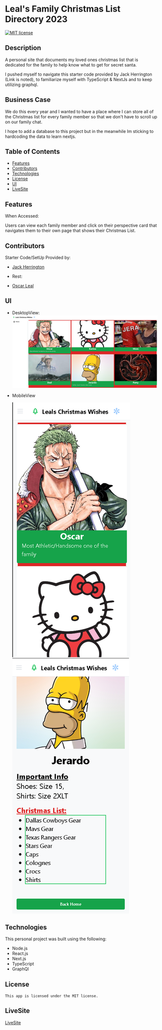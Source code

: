 # Leal's Family Christmas List Directory 2023

[![MIT license](https://img.shields.io/badge/License-MIT-blue.svg)](https://lbesson.mit-license.org/)

## Description

A personal site that documents my loved ones christmas list that is dedicated for the family to help know what to get for secret santa.

I pushed myself to navigate this starter code provided by Jack Herrington (Link is noted), to familiarize myself with TypeScript & NextJs and to keep utilizing graphql.

## Business Case

We do this every year and I wanted to have a place where I can store all of the Christmas list for every family member so that we don't have to scroll up on our family chat.

I hope to add a database to this project but in the meanwhile Im sticking to hardcoding the data to learn nextjs.

## Table of Contents

- [Features](#features)
- [Contributors](#contributors)
- [Technologies](#technologies)
- [License](#license)
- [UI](#ui)
- [LiveSite](#livesite)

## Features

When Accessed:

Users can view each family member and click on their perspective card that navigates them to their own page that shows their Christmas List.

## Contributors

Starter Code/SetUp Provided by:

- [Jack Herrington](https://github.com/jherr)

- Rest:

- [Oscar Leal](https://github.com/Oscarl214)

## UI

- DesktopView:
  ![Desktop](./public/Desktop-Dash.png)

- MobileView

  ![Mobile](./public/Mobile-Dash.png)
  ![Mobile](./public/Mobile-MemberDash.png)

## Technologies

This personal project was built using the following:

- Node.js
- React.js
- Next.js
- TypeScript
- GraphQl

## License

    This app is licensed under the MIT license.

## LiveSite

[LiveSite](https://christmas-list-x5fy.vercel.app/)
